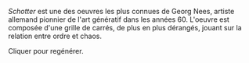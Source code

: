 *Schotter* est une des oeuvres les plus connues de Georg Nees, artiste allemand pionnier de l'art génératif dans les années 60. L'oeuvre est composée d'une grille de carrés, de plus en plus dérangés, jouant sur la relation entre ordre et chaos.

Cliquer pour regénérer.